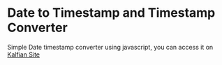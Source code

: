 # Date to Timestamp and Timestamp Converter
Simple Date timestamp converter using javascript, you can access it on [Kalfian Site](https://timestamp.kalfian.com)
